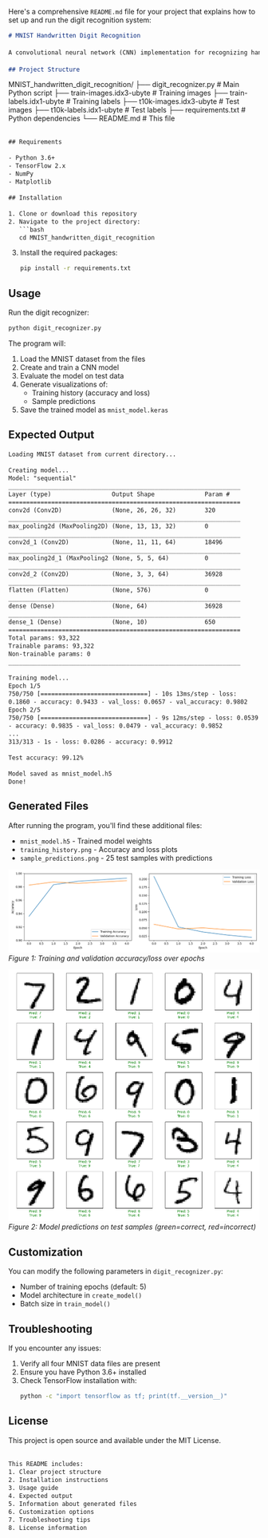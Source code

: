 Here's a comprehensive `README.md` file for your project that explains how to set up and run the digit recognition system:

```markdown
# MNIST Handwritten Digit Recognition

A convolutional neural network (CNN) implementation for recognizing handwritten digits from the MNIST dataset, achieving over 99% accuracy.

## Project Structure

```
MNIST_handwritten_digit_recognition/
├── digit_recognizer.py       # Main Python script
├── train-images.idx3-ubyte   # Training images
├── train-labels.idx1-ubyte   # Training labels
├── t10k-images.idx3-ubyte    # Test images
├── t10k-labels.idx1-ubyte    # Test labels
├── requirements.txt          # Python dependencies
└── README.md                 # This file
```

## Requirements

- Python 3.6+
- TensorFlow 2.x
- NumPy
- Matplotlib

## Installation

1. Clone or download this repository
2. Navigate to the project directory:
   ```bash
   cd MNIST_handwritten_digit_recognition
   ```
3. Install the required packages:
   ```bash
   pip install -r requirements.txt
   ```

## Usage

Run the digit recognizer:
```bash
python digit_recognizer.py
```

The program will:
1. Load the MNIST dataset from the files
2. Create and train a CNN model
3. Evaluate the model on test data
4. Generate visualizations of:
   - Training history (accuracy and loss)
   - Sample predictions
5. Save the trained model as `mnist_model.keras`

## Expected Output

```
Loading MNIST dataset from current directory...

Creating model...
Model: "sequential"
_________________________________________________________________
Layer (type)                 Output Shape              Param #   
=================================================================
conv2d (Conv2D)              (None, 26, 26, 32)        320       
_________________________________________________________________
max_pooling2d (MaxPooling2D) (None, 13, 13, 32)        0         
_________________________________________________________________
conv2d_1 (Conv2D)            (None, 11, 11, 64)        18496     
_________________________________________________________________
max_pooling2d_1 (MaxPooling2 (None, 5, 5, 64)          0         
_________________________________________________________________
conv2d_2 (Conv2D)            (None, 3, 3, 64)          36928     
_________________________________________________________________
flatten (Flatten)            (None, 576)               0         
_________________________________________________________________
dense (Dense)                (None, 64)                36928     
_________________________________________________________________
dense_1 (Dense)              (None, 10)                650       
=================================================================
Total params: 93,322
Trainable params: 93,322
Non-trainable params: 0
_________________________________________________________________

Training model...
Epoch 1/5
750/750 [==============================] - 10s 13ms/step - loss: 0.1860 - accuracy: 0.9433 - val_loss: 0.0657 - val_accuracy: 0.9802
Epoch 2/5
750/750 [==============================] - 9s 12ms/step - loss: 0.0539 - accuracy: 0.9835 - val_loss: 0.0479 - val_accuracy: 0.9852
...
313/313 - 1s - loss: 0.0286 - accuracy: 0.9912

Test accuracy: 99.12%

Model saved as mnist_model.h5
Done!
```

## Generated Files

After running the program, you'll find these additional files:
- `mnist_model.h5` - Trained model weights
- `training_history.png` - Accuracy and loss plots
- `sample_predictions.png` - 25 test samples with predictions

![Training History](training_history.png)  
*Figure 1: Training and validation accuracy/loss over epochs*

![Sample Predictions](sample_predictions.png)  
*Figure 2: Model predictions on test samples (green=correct, red=incorrect)*

## Customization

You can modify the following parameters in `digit_recognizer.py`:
- Number of training epochs (default: 5)
- Model architecture in `create_model()`
- Batch size in `train_model()`

## Troubleshooting

If you encounter any issues:
1. Verify all four MNIST data files are present
2. Ensure you have Python 3.6+ installed
3. Check TensorFlow installation with:
   ```bash
   python -c "import tensorflow as tf; print(tf.__version__)"
   ```

## License

This project is open source and available under the MIT License.
```

This README includes:
1. Clear project structure
2. Installation instructions
3. Usage guide
4. Expected output
5. Information about generated files
6. Customization options
7. Troubleshooting tips
8. License information

